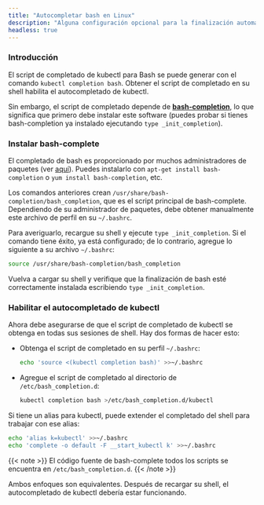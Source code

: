 ```yaml
---
title: "Autocompletar bash en Linux"
description: "Alguna configuración opcional para la finalización automática de bash en Linux."
headless: true
---
```


### Introducción

El script de completado de kubectl para Bash se puede generar con el comando `kubectl completion bash`. Obtener el script de completado en su shell habilita el autocompletado de kubectl.

Sin embargo, el script de completado depende de [**bash-completion**](https://github.com/scop/bash-completion), lo que significa que primero debe instalar este software (puedes probar si tienes bash-completion ya instalado ejecutando `type _init_completion`).

### Instalar bash-complete

El completado de bash es proporcionado por muchos administradores de paquetes (ver [aquí](https://github.com/scop/bash-completion#installation)). Puedes instalarlo con `apt-get install bash-completion` o `yum install bash-completion`, etc.

Los comandos anteriores crean `/usr/share/bash-completion/bash_completion`, que es el script principal de bash-complete. Dependiendo de su administrador de paquetes, debe obtener manualmente este archivo de perfil en su `~/.bashrc`.

Para averiguarlo, recargue su shell y ejecute `type _init_completion`. Si el comando tiene éxito, ya está configurado; de lo contrario, agregue lo siguiente a su archivo `~/.bashrc`:

```bash
source /usr/share/bash-completion/bash_completion
```

Vuelva a cargar su shell y verifique que la finalización de bash esté correctamente instalada escribiendo `type _init_completion`.

### Habilitar el autocompletado de kubectl

Ahora debe asegurarse de que el script de completado de kubectl se obtenga en todas sus sesiones de shell. Hay dos formas de hacer esto:

- Obtenga el script de completado en su perfil `~/.bashrc`:

   ```bash
   echo 'source <(kubectl completion bash)' >>~/.bashrc
   ```

- Agregue el script de completado al directorio de `/etc/bash_completion.d`:

   ```bash
   kubectl completion bash >/etc/bash_completion.d/kubectl
   ```

Si tiene un alias para kubectl, puede extender el completado del shell para trabajar con ese alias:

```bash
echo 'alias k=kubectl' >>~/.bashrc
echo 'complete -o default -F __start_kubectl k' >>~/.bashrc
```

{{< note >}}
El código fuente de bash-complete todos los scripts se encuentra en `/etc/bash_completion.d`.
{{< /note >}}

Ambos enfoques son equivalentes. Después de recargar su shell, el autocompletado de kubectl debería estar funcionando.
